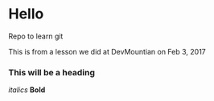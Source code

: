 # Hello
Repo to learn git

This is from a lesson we did at DevMountian on Feb 3, 2017

### This will be a heading

_italics_
**Bold**

